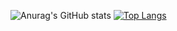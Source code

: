 ![Anurag's GitHub stats](https://github-readme-stats.vercel.app/api?username=DanielMatrixSYS&count_private=true&show_icons=true&theme=radical)
[![Top Langs](https://github-readme-stats.vercel.app/api/top-langs/?username=DanielMatrixSYS&count_private=true&show_icons=true&theme=radical&layout=compact)](https://github.com/anuraghazra/github-readme-stats)

<!---
DanielMatrixSYS/DanielMatrixSYS is a ✨ special ✨ repository because its `README.md` (this file) appears on your GitHub profile.
You can click the Preview link to take a look at your changes.
--->

